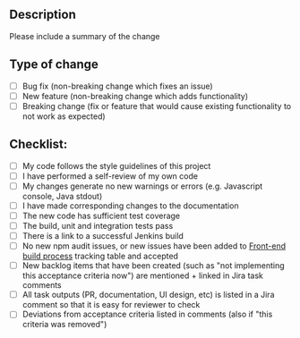 ## Description

Please include a summary of the change

## Type of change

- [ ] Bug fix (non-breaking change which fixes an issue)
- [ ] New feature (non-breaking change which adds functionality)
- [ ] Breaking change (fix or feature that would cause existing functionality to not work as expected)

## Checklist:

- [ ] My code follows the style guidelines of this project
- [ ] I have performed a self-review of my own code
- [ ] My changes generate no new warnings or errors (e.g. Javascript console, Java stdout)
- [ ] I have made corresponding changes to the documentation
- [ ] The new code has sufficient test coverage
- [ ] The build, unit and integration tests pass
- [ ] There is a link to a successful Jenkins build
- [ ] No new npm audit issues, or new issues have been added to [Front-end build process](https://confluence.niis.org/display/XRDDEV/Front-end+build+process) tracking table and accepted
- [ ] New backlog items that have been created (such as "not implementing this acceptance criteria now") are mentioned + linked in Jira task comments
- [ ] All task outputs (PR, documentation, UI design, etc) is listed in a Jira comment so that it is easy for reviewer to check
- [ ] Deviations from acceptance criteria listed in comments (also if "this criteria was removed")
